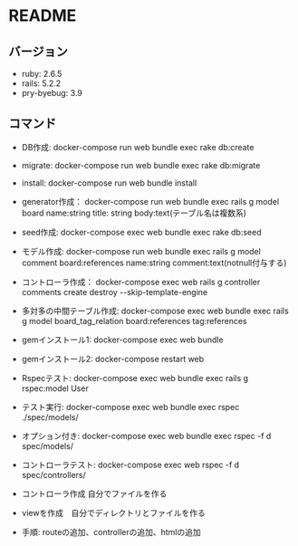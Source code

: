 # README

## バージョン
- ruby: 2.6.5
- rails: 5.2.2
- pry-byebug: 3.9

## コマンド
- DB作成: docker-compose run web bundle exec rake db:create
- migrate: docker-compose run web bundle exec rake db:migrate
- install: docker-compose run web bundle install
- generator作成： docker-compose run web bundle exec rails g model board name:string title: string body:text(テーブル名は複数系)
- seed作成: docker-compose exec web bundle exec rake db:seed
- モデル作成: docker-compose run web  bundle exec rails g model comment board:references name:string comment:text(notnull付与する)
- コントローラ作成： docker-compose exec web rails g controller comments create destroy --skip-template-engine
- 多対多の中間テーブル作成: docker-compose exec web bundle exec rails g model board_tag_relation board:references tag:references
- gemインストール1: docker-compose exec web bundle
- gemインストール2: docker-compose restart web
- Rspecテスト: docker-compose exec web bundle exec rails g rspec:model User
- テスト実行: docker-compose exec web bundle exec rspec ./spec/models/
- オプション付き: docker-compose exec web bundle exec rspec -f d spec/models/
- コントローラテスト: docker-compose exec web rspec -f d spec/controllers/

- コントローラ作成 自分でファイルを作る
- viewを作成　自分でディレクトリとファイルを作る
- 手順: routeの追加、controllerの追加、htmlの追加
